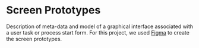 # Screen Prototypes

Description of meta-data and model of a graphical interface associated with a user task or process start form.
For this project, we used [Figma](https://www.figma.com/) to create the screen prototypes.